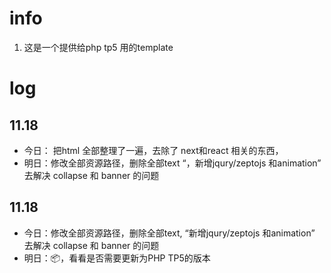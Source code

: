 # info

1. 这是一个提供给php tp5 用的template

# log

## 11.18

- 今日： 把html 全部整理了一遍，去除了 next和react 相关的东西，
- 明日：修改全部资源路径，删除全部text “，新增jqury/zeptojs 和animation” 去解决 collapse 和 banner 的问题

## 11.18

- 今日：修改全部资源路径，删除全部text, “新增jqury/zeptojs 和animation” 去解决 collapse 和 banner 的问题
- 明日：📦，看看是否需要更新为PHP TP5的版本
